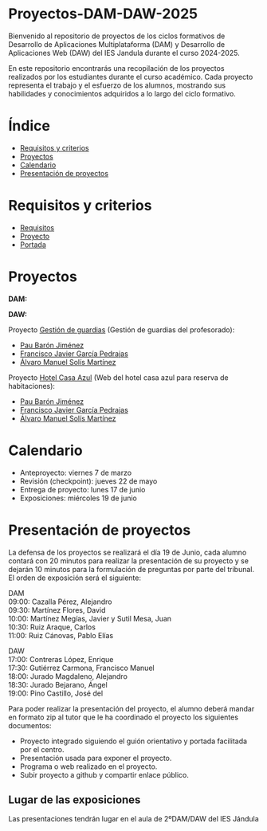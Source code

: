 # Proyectos-DAM-DAW-2025

Bienvenido al repositorio de proyectos de los ciclos formativos de Desarrollo de Aplicaciones Multiplataforma (DAM) y Desarrollo de Aplicaciones Web (DAW) del IES Jandula durante el curso 2024-2025.

En este repositorio encontrarás una recopilación de los proyectos realizados por los estudiantes durante el curso académico. Cada proyecto representa el trabajo y el esfuerzo de los alumnos, mostrando sus habilidades y conocimientos adquiridos a lo largo del ciclo formativo.

# Índice
- [Requisitos y criterios](#Requisitos-y-criterios)
- [Proyectos](#Proyectos)
- [Calendario](#Calendario)
- [Presentación de proyectos](#Presentación-de-proyectos)

# Requisitos y criterios
- [Requisitos](https://docs.google.com/document/d/1aVldU-vYqjzdnlaJivF8qRecJrzvUhO3MX2bvg395SU/edit?usp=sharing)
- [Proyecto](https://docs.google.com/document/d/1I7KIxfQ30m2KQRRR1llveZL_bM0-PWi3/edit?usp=sharing&ouid=116228446663961749628&rtpof=true&sd=true)
- [Portada](https://docs.google.com/document/d/1PuAnJ8C2DltWCEitBccll9HKhzG2b1G2xnnnsmm3FF8/edit?usp=sharing)
# Proyectos
**DAM:**<br>


**DAW:**<br>

Proyecto [Gestión de guardias](https://github.com/IESJandula/ticketStore) (Gestión de guardias del profesorado):
- [Pau Barón Jiménez](https://github.com/Paukkita)
- [Francisco Javier García Pedrajas](https://github.com/frang6)
- [Álvaro Manuel Solís Martínez](https://github.com/AlvaroS)

Proyecto [Hotel Casa Azul](https://github.com/IESJandula/ticketStore) (Web del hotel casa azul para reserva de habitaciones):
- [Pau Barón Jiménez](https://github.com/Paukkita)
- [Francisco Javier García Pedrajas](https://github.com/frang6)
- [Álvaro Manuel Solís Martínez](https://github.com/AlvaroS)


# Calendario
- Anteproyecto: viernes 7 de marzo
- Revisión (checkpoint): jueves 22 de mayo
- Entrega de proyecto: lunes 17 de junio
- Exposiciones: miércoles 19 de junio
# Presentación de proyectos
La defensa de los proyectos se realizará el día 19 de Junio, cada alumno contará con 20 minutos para realizar la presentación de su proyecto y se dejarán 10 minutos para la formulación de preguntas por parte del tribunal.<br>
El orden de exposición será el siguiente:

DAM<br>
09:00: Cazalla Pérez, Alejandro<br>
09:30: Martínez Flores, David<br>
10:00: Martínez Megías, Javier y Sutil Mesa, Juan<br>
10:30: Ruiz Araque, Carlos<br>
11:00: Ruiz Cánovas, Pablo Elías<br>

DAW<br>
17:00: Contreras López, Enrique<br>
17:30: Gutiérrez Carmona, Francisco Manuel<br>
18:00: Jurado Magdaleno, Alejandro<br>
18:30: Jurado Bejarano, Ángel<br>
19:00: Pino Castillo, José del<br>


Para poder realizar la presentación del proyecto, el alumno deberá mandar en formato zip al tutor que le ha coordinado el proyecto los siguientes documentos:
- Proyecto integrado siguiendo el guión orientativo y portada facilitada por el centro.
- Presentación usada para exponer el proyecto.
- Programa o web realizado en el proyecto.
- Subir proyecto a github y compartir enlace público.
## Lugar de las exposiciones
Las presentaciones tendrán lugar en el aula de 2ºDAM/DAW del IES Jándula
